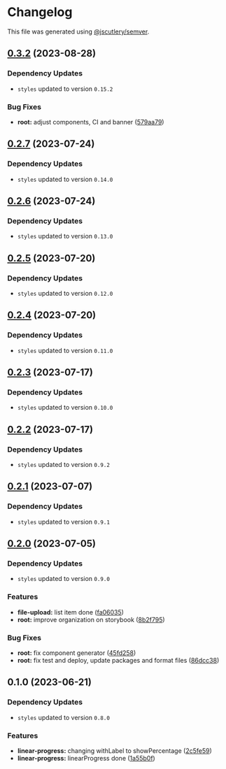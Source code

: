 # Changelog

This file was generated using [@jscutlery/semver](https://github.com/jscutlery/semver).

## [0.3.2](https://github.com/Novatics/novatics-ui/compare/linear-progress-0.3.1...linear-progress-0.3.2) (2023-08-28)

### Dependency Updates

* `styles` updated to version `0.15.2`

### Bug Fixes

* **root:** adjust components, CI and banner ([579aa79](https://github.com/Novatics/novatics-ui/commit/579aa791c1358545b3b8d50be1d00dbbebad0f16))

## [0.2.7](https://github.com/Novatics/novatics-ui/compare/linear-progress-0.2.6...linear-progress-0.2.7) (2023-07-24)

### Dependency Updates

* `styles` updated to version `0.14.0`
## [0.2.6](https://github.com/Novatics/novatics-ui/compare/linear-progress-0.2.5...linear-progress-0.2.6) (2023-07-24)

### Dependency Updates

* `styles` updated to version `0.13.0`
## [0.2.5](https://github.com/Novatics/novatics-ui/compare/linear-progress-0.2.4...linear-progress-0.2.5) (2023-07-20)

### Dependency Updates

* `styles` updated to version `0.12.0`
## [0.2.4](https://github.com/Novatics/novatics-ui/compare/linear-progress-0.2.3...linear-progress-0.2.4) (2023-07-20)

### Dependency Updates

* `styles` updated to version `0.11.0`
## [0.2.3](https://github.com/Novatics/novatics-ui/compare/linear-progress-0.2.2...linear-progress-0.2.3) (2023-07-17)

### Dependency Updates

* `styles` updated to version `0.10.0`
## [0.2.2](https://github.com/Novatics/novatics-ui/compare/linear-progress-0.2.1...linear-progress-0.2.2) (2023-07-17)

### Dependency Updates

* `styles` updated to version `0.9.2`
## [0.2.1](https://github.com/Novatics/novatics-ui/compare/linear-progress-0.2.0...linear-progress-0.2.1) (2023-07-07)

### Dependency Updates

* `styles` updated to version `0.9.1`
## [0.2.0](https://github.com/Novatics/novatics-ui/compare/linear-progress-0.1.0...linear-progress-0.2.0) (2023-07-05)

### Dependency Updates

* `styles` updated to version `0.9.0`

### Features

* **file-upload:** list item done ([fa06035](https://github.com/Novatics/novatics-ui/commit/fa060355b1847762462a45313e9419efe229c69d))
* **root:** improve organization on storybook ([8b2f795](https://github.com/Novatics/novatics-ui/commit/8b2f795811ab8304bb7d6ce2f56311949b3561d1))


### Bug Fixes

* **root:** fix component generator ([45fd258](https://github.com/Novatics/novatics-ui/commit/45fd25822651eb9e229b868ddba37f443c9928e2))
* **root:** fix test and deploy, update packages and format files ([86dcc38](https://github.com/Novatics/novatics-ui/commit/86dcc38a7efde19ca7051746e646663aea19ee28))

## 0.1.0 (2023-06-21)

### Dependency Updates

* `styles` updated to version `0.8.0`

### Features

* **linear-progress:** changing withLabel to showPercentage ([2c5fe59](https://github.com/Novatics/novatics-ui/commit/2c5fe59618e56fb30aac146dd7f16146dce6348b))
* **linear-progress:** linearProgress done ([1a55b0f](https://github.com/Novatics/novatics-ui/commit/1a55b0f59f617e5a7da2d08d79f2d476a9526819))
